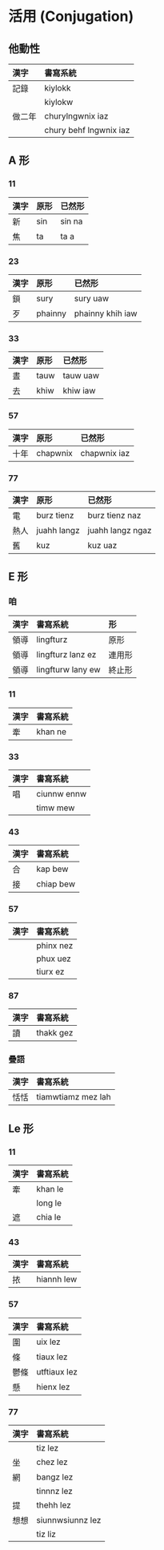 # 活用 (Conjugation)

## 他動性

| 漢字 | 書寫系統 |
| :--- | :--- |
| 記錄 | kiylokk |
|| kiylokw |
| 做二年 | churylngwnix iaz |
|| chury behf lngwnix iaz |

## A 形

### 11

| 漢字 | 原形 | 已然形 |
| :--- | :--- | :--- |
| 新 | sin | sin na |
| 焦 | ta | ta a |

### 23

| 漢字 | 原形 | 已然形 |
| :--- | :--- | :--- |
| 鎖 | sury | sury uaw |
| 歹 | phainny | phainny khih iaw |

### 33

| 漢字 | 原形 | 已然形 |
| :--- | :--- | :--- |
| 晝 | tauw | tauw uaw |
| 去 | khiw | khiw iaw |

### 57

| 漢字 | 原形 | 已然形 |
| :--- | :--- | :--- |
| 十年 | chapwnix | chapwnix iaz |

### 77

| 漢字 | 原形 | 已然形 |
| :--- | :--- | :--- |
| 電 | burz tienz | burz tienz naz |
| 熱人 | juahh langz | juahh langz ngaz |
| 舊 | kuz | kuz uaz |

## E 形

### 咱

| 漢字 | 書寫系統 | 形 |
| :--- | :--- | :--- |
| 領導 | lingfturz | 原形 |
| 領導 | lingfturz lanz ez | 連用形 |
| 領導 | lingfturw lany ew | 終止形 |

### 11

| 漢字 | 書寫系統 |
| :--- | :--- |
| 牽 | khan ne |

### 33

| 漢字 | 書寫系統 |
| :--- | :--- |
| 唱 | ciunnw ennw |
|| timw mew |

### 43

| 漢字 | 書寫系統 |
| :--- | :--- |
| 合 | kap bew |
| 接 | chiap bew  |

### 57

| 漢字 | 書寫系統 |
| :--- | :--- |
| | phinx nez |
| | phux uez |
| | tiurx ez |

### 87

| 漢字 | 書寫系統 |
| :--- | :--- |
| 讀 | thakk gez |

### 疊語

| 漢字 | 書寫系統 |
| :--- | :--- |
| 恬恬 | tiamwtiamz mez lah |

## Le 形

### 11

| 漢字 | 書寫系統 |
| :--- | :--- |
| 牽 | khan le |
|| long le |
| 遮 | chia le |

### 43

| 漢字 | 書寫系統 |
| :--- | :--- |
| 挔 | hiannh lew |

### 57

| 漢字 | 書寫系統 |
| :--- | :--- |
| 圍 | uix lez |
| 條 | tiaux lez |
| 鬱條 | utftiaux lez |
| 懸 | hienx lez |

### 77

| 漢字 | 書寫系統 |
| :--- | :--- |
| | tiz lez |
| 坐 | chez lez |
| 網 | bangz lez |
|| tinnnz lez |
| 提 | thehh lez |
| 想想 | siunnwsiunnz lez |
|| tiz liz |

